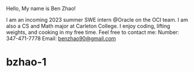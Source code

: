 Hello, My name is Ben Zhao!

I am an incoming 2023 summer SWE intern @Oracle on the OCI team. I am also a CS and Math major at Carleton College. 
I enjoy coding, lifting weights, and cooking in my free time.
Feel free to contact me:
Number: 347-471-7778
Email: benzhao90@gmail.com
# bzhao-1
